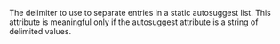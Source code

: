 The delimiter to use to separate entries in a static autosuggest list. This attribute is meaningful only if the autosuggest attribute is a string of delimited values.
